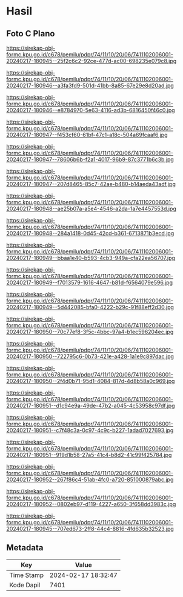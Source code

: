 # Hasil

## Foto C Plano

https://sirekap-obj-formc.kpu.go.id/c678/pemilu/pdpr/74/11/10/20/06/7411102006001-20240217-180945--25f2c6c2-92ce-477d-ac00-698235e079c8.jpg

https://sirekap-obj-formc.kpu.go.id/c678/pemilu/pdpr/74/11/10/20/06/7411102006001-20240217-180946--a3fa3fd9-501d-41bb-8a85-67e29e8d20ad.jpg

https://sirekap-obj-formc.kpu.go.id/c678/pemilu/pdpr/74/11/10/20/06/7411102006001-20240217-180946--e8784970-5e63-4116-ad3b-6816450f46c0.jpg

https://sirekap-obj-formc.kpu.go.id/c678/pemilu/pdpr/74/11/10/20/06/7411102006001-20240217-180947--f453cf60-61bf-47c1-a18c-504a69fcaaf6.jpg

https://sirekap-obj-formc.kpu.go.id/c678/pemilu/pdpr/74/11/10/20/06/7411102006001-20240217-180947--78606b6b-f2a1-4017-96b9-87c3771b6c3b.jpg

https://sirekap-obj-formc.kpu.go.id/c678/pemilu/pdpr/74/11/10/20/06/7411102006001-20240217-180947--207d8465-85c7-42ae-b480-b14aeda43adf.jpg

https://sirekap-obj-formc.kpu.go.id/c678/pemilu/pdpr/74/11/10/20/06/7411102006001-20240217-180948--ae25b07a-a5e4-4546-a2da-1a7e4457553d.jpg

https://sirekap-obj-formc.kpu.go.id/c678/pemilu/pdpr/74/11/10/20/06/7411102006001-20240217-180948--284a1418-0d45-42cd-b361-6713871b3ecd.jpg

https://sirekap-obj-formc.kpu.go.id/c678/pemilu/pdpr/74/11/10/20/06/7411102006001-20240217-180949--bbaa1e40-b593-4cb3-949a-cfa22ea56707.jpg

https://sirekap-obj-formc.kpu.go.id/c678/pemilu/pdpr/74/11/10/20/06/7411102006001-20240217-180949--f7013579-1616-4647-b81d-f6564079e596.jpg

https://sirekap-obj-formc.kpu.go.id/c678/pemilu/pdpr/74/11/10/20/06/7411102006001-20240217-180949--5d442085-bfa0-4222-b29c-91f88eff2d30.jpg

https://sirekap-obj-formc.kpu.go.id/c678/pemilu/pdpr/74/11/10/20/06/7411102006001-20240217-180950--70c77ef8-3f5c-4bbc-97a4-b1ec596204ec.jpg

https://sirekap-obj-formc.kpu.go.id/c678/pemilu/pdpr/74/11/10/20/06/7411102006001-20240217-180950--722795c6-0b73-421e-a428-1a1e9c897dac.jpg

https://sirekap-obj-formc.kpu.go.id/c678/pemilu/pdpr/74/11/10/20/06/7411102006001-20240217-180950--2f4d0b71-95d1-4084-817d-4d8b58a0c969.jpg

https://sirekap-obj-formc.kpu.go.id/c678/pemilu/pdpr/74/11/10/20/06/7411102006001-20240217-180951--d1c94e9a-49de-47b2-a045-4c53958c97df.jpg

https://sirekap-obj-formc.kpu.go.id/c678/pemilu/pdpr/74/11/10/20/06/7411102006001-20240217-180951--c7f48c3a-0c97-4c9c-b227-1adad7027693.jpg

https://sirekap-obj-formc.kpu.go.id/c678/pemilu/pdpr/74/11/10/20/06/7411102006001-20240217-180951--919d1b58-27a5-41c4-b8d2-41c99f425784.jpg

https://sirekap-obj-formc.kpu.go.id/c678/pemilu/pdpr/74/11/10/20/06/7411102006001-20240217-180952--267f86c4-51ab-4fc0-a720-851000879abc.jpg

https://sirekap-obj-formc.kpu.go.id/c678/pemilu/pdpr/74/11/10/20/06/7411102006001-20240217-180952--0802eb97-d119-4227-a650-3f658dd3983c.jpg

https://sirekap-obj-formc.kpu.go.id/c678/pemilu/pdpr/74/11/10/20/06/7411102006001-20240217-180945--707ed673-2ff8-44c4-8816-4fd635b32523.jpg


## Metadata

| Key        | Value               |
| ---------- | ------------------- |
| Time Stamp | 2024-02-17 18:32:47 |
| Kode Dapil | 7401                |




